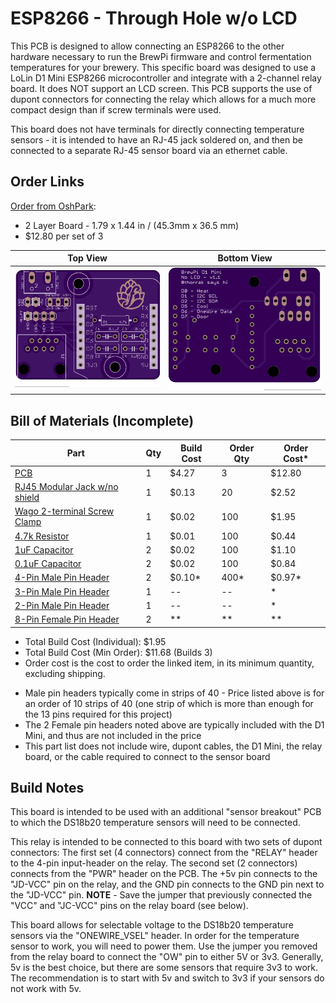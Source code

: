 ESP8266 - Through Hole w/o LCD
==================================================

This PCB is designed to allow connecting an ESP8266 to the other hardware necessary to run the BrewPi firmware and control fermentation temperatures for your brewery. This specific board was designed to use a LoLin D1 Mini ESP8266 microcontroller and integrate with a 2-channel relay board. It does NOT support an LCD screen. This PCB supports the use of dupont connectors for connecting the relay which allows for a much more compact design than if screw terminals were used.

This board does not have terminals for directly connecting temperature sensors - it is intended to have an RJ-45 jack soldered on, and then be connected to a separate RJ-45 sensor board via an ethernet cable. 


Order Links
-----------

[Order from OshPark](https://oshpark.com/shared_projects/49H9UFFe):

- 2 Layer Board - 1.79 x 1.44 in / (45.3mm x 36.5 mm)
- $12.80 per set of 3

| Top View          | Bottom View          |
| ----------------- |:--------------------:|
| ![Board Top][top] | ![Board Bottom][bot] |

[top]: imgs/No%20LCD%20Top.png "Board Top"
[bot]: imgs/No%20LCD%20Bottom.png "Board Bottom"


Bill of Materials (Incomplete)
------------------------------

| Part                                                         | Qty  | Build Cost | Order Qty | Order Cost* |
| ------------------------------------------------------------ | ---- | ---------- | --------- | ----------- |
| [PCB](https://oshpark.com/shared_projects/49H9UFFe)          | 1    | $4.27      | 3         | $12.80      |
| [RJ45 Modular Jack w/no shield](https://www.aliexpress.com/item/32736146888.html) | 1    | $0.13      | 20        | $2.52       |
| [Wago 2-terminal Screw Clamp](https://www.aliexpress.com/item/32700056337.html) | 1    | $0.02      | 100       | $1.95       |
| [4.7k Resistor](https://www.aliexpress.com/item/33025939683.html) | 1    | $0.01      | 100       | $0.44       |
| [1uF Capacitor](https://www.aliexpress.com/item/4000395699194.html) | 2    | $0.02      | 100       | $1.10       |
| [0.1uF Capacitor](https://www.aliexpress.com/item/4000395699194.html) | 2    | $0.02      | 100       | $0.84       |
| [4-Pin Male Pin Header](https://www.aliexpress.com/item/32993182990.html) | 2    | $0.10*     | 400*      | $0.97*      |
| [3-Pin Male Pin Header](https://www.aliexpress.com/item/32993182990.html) | 1    | --         | --        | *           |
| [2-Pin Male Pin Header](https://www.aliexpress.com/item/32993182990.html) | 1    | --         | --        | *           |
| [8-Pin Female Pin Header](https://www.aliexpress.com/item/32993182990.html) | 2    | **         | **        | **          |

* Total Build Cost (Individual): $1.95
* Total Build Cost (Min Order): $11.68 (Builds 3)
* Order cost is the cost to order the linked item, in its minimum quantity, excluding shipping.

- Male pin headers typically come in strips of 40 - Price listed above is for an order of 10 strips of 40 (one strip of which is more than enough for the 13 pins required for this project)
- The 2 Female pin headers noted above are typically included with the D1 Mini, and thus are not included in the price
- This part list does not include wire, dupont cables, the D1 Mini, the relay board, or the cable required to connect to the sensor board



Build Notes
-----------

This board is intended to be used with an additional "sensor breakout" PCB to which the DS18b20 temperature sensors will need to be connected. 

This relay is intended to be connected to this board with two sets of dupont connectors: The first set (4 connectors) connect from the "RELAY" header to the 4-pin input-header on the relay. The second set (2 connectors) connects from the "PWR" header on the PCB. The +5v pin connects to the "JD-VCC" pin on the relay, and the GND pin connects to the GND pin next to the "JD-VCC" pin. **NOTE** - Save the jumper that previously connected the "VCC" and "JC-VCC" pins on the relay board (see below).

This board allows for selectable voltage to the DS18b20 temperature sensors via the "ONEWIRE_VSEL" header. In order for the temperature sensor to work, you will need to power them. Use the jumper you removed  from the relay board to connect the "OW" pin to either 5V or 3v3. Generally, 5v is the best choice, but there are some sensors that require 3v3 to work. The recommendation is to start with 5v and switch to 3v3 if your sensors do not work with 5v.